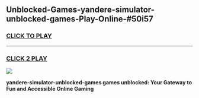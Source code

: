 
## Unblocked-Games-yandere-simulator-unblocked-games-Play-Online-#50i57
<h3>
<a href="https://premium.freeplayer.one?title=yandere-simulator-unblocked-games&ref=27F">CLICK TO PLAY</a></h3>
<hr>

<h3>
<a href="https://premium.freeplayer.one?title=yandere-simulator-unblocked-games&ref=27F">CLICK 2 PLAY</a>
  
</h3>

<a href="https://premium.freeplayer.one?title=yandere-simulator-unblocked-games&ref=27F"><img src="https://clearcache.store/games.png"></a>


**yandere-simulator-unblocked-games games unblocked: Your Gateway to Fun and Accessible Online Gaming**
